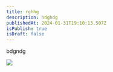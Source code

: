 ```yaml
---
title: rghhg
description: hdghdg
publishedAt: 2024-01-31T19:10:13.507Z
isPublish: true
isDraft: false
---
```

b﻿dgndg



![](https://images.unsplash.com/photo-1682687982502-b05f0565753a?q=80&w=3087&auto=format&fit=crop&ixlib=rb-4.0.3&ixid=M3wxMjA3fDF8MHxwaG90by1wYWdlfHx8fGVufDB8fHx8fA%3D%3D)